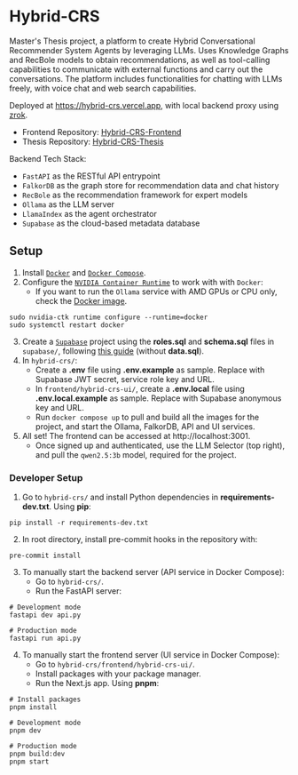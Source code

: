 # Hybrid-CRS
Master's Thesis project, a platform to create Hybrid Conversational Recommender System Agents by leveraging LLMs. Uses Knowledge Graphs and RecBole models to obtain recommendations, as well as tool-calling capabilities to communicate with external functions and carry out the conversations. The platform includes functionalities for chatting with LLMs freely, with voice chat and web search capabilities.

Deployed at https://hybrid-crs.vercel.app, with local backend proxy using [zrok](https://zrok.io/).

- Frontend Repository: [Hybrid-CRS-Frontend](https://github.com/Acervans/Hybrid-CRS-Frontend)
- Thesis Repository: [Hybrid-CRS-Thesis](https://github.com/Acervans/Hybrid-CRS-Thesis)

Backend Tech Stack:
- `FastAPI` as the RESTful API entrypoint
- `FalkorDB` as the graph store for recommendation data and chat history
- `RecBole` as the recommendation framework for expert models
- `Ollama` as the LLM server
- `LlamaIndex` as the agent orchestrator
- `Supabase` as the cloud-based metadata database

## Setup
1. Install [`Docker`](https://www.docker.com/get-started/) and [`Docker Compose`](https://docs.docker.com/compose/).
2. Configure the [`NVIDIA Container Runtime`](https://docs.nvidia.com/datacenter/cloud-native/container-toolkit/latest/install-guide.html#configuring-docker) to work with with `Docker`:
   - If you want to run the `Ollama` service with AMD GPUs or CPU only, check the [Docker image](https://hub.docker.com/r/ollama/ollama#ollama-docker-image).
```shell
sudo nvidia-ctk runtime configure --runtime=docker
sudo systemctl restart docker
```
3. Create a [`Supabase`](https://supabase.com/) project using the __roles.sql__ and __schema.sql__ files in `supabase/`, following [this guide](https://supabase.com/docs/guides/platform/migrating-within-supabase/backup-restore#restore-backup-using-cli) (without __data.sql__).
4. In `hybrid-crs/`:
   - Create a __.env__ file using __.env.example__ as sample. Replace with Supabase JWT secret, service role key and URL.
   - In `frontend/hybrid-crs-ui/`, create a __.env.local__ file using __.env.local.example__ as sample. Replace with Supabase anonymous key and URL.
   - Run `docker compose up` to pull and build all the images for the project, and start the Ollama, FalkorDB, API and UI services.
5. All set! The frontend can be accessed at http://localhost:3001.
   - Once signed up and authenticated, use the LLM Selector (top right), and pull the `qwen2.5:3b` model, required for the project.

### Developer Setup
1. Go to `hybrid-crs/` and install Python dependencies in __requirements-dev.txt__. Using __pip__:
```shell
pip install -r requirements-dev.txt
```
2. In root directory, install pre-commit hooks in the repository with:
```shell
pre-commit install
```
3. To manually start the backend server (API service in Docker Compose):
   - Go to `hybrid-crs/`.
   - Run the FastAPI server:
```shell
# Development mode
fastapi dev api.py
```
```shell
# Production mode
fastapi run api.py
```
4. To manually start the frontend server (UI service in Docker Compose):
   - Go to `hybrid-crs/frontend/hybrid-crs-ui/`.
   - Install packages with your package manager.
   - Run the Next.js app. Using __pnpm__:
```shell
# Install packages
pnpm install
```
```shell
# Development mode
pnpm dev
```
```shell
# Production mode
pnpm build:dev
pnpm start
```
